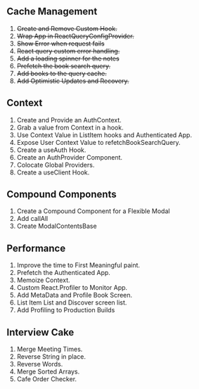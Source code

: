 ## Cache Management

1. ~~Create and Remove Custom Hook.~~
2. ~~Wrap App in ReactQueryConfigProvider.~~
3. ~~Show Error when request fails~~
4. ~~React query custom error handling.~~
5. ~~Add a loading spinner for the notes~~
6. ~~Prefetch the book search query.~~
7. ~~Add books to the query cache.~~
8. ~~Add Optimistic Updates and Recovery.~~

## Context

1. Create and Provide an AuthContext.
2. Grab a value from Context in a hook.
3. Use Context Value in ListItem hooks and Authenticated App.
4. Expose User Context Value to refetchBookSearchQuery.
5. Create a useAuth Hook.
6. Create an AuthProvider Component.
7. Colocate Global Providers.
8. Create a useClient Hook.

## Compound Components

1. Create a Compound Component for a Flexible Modal
2. Add callAll
3. Create ModalContentsBase

## Performance

1. Improve the time to First Meaningful paint.
2. Prefetch the Authenticated App.
3. Memoize Context.
4. Custom React.Profiler to Monitor App.
5. Add MetaData and Profile Book Screen.
6. List Item List and Discover screen list.
7. Add Profiling to Production Builds

## Interview Cake

1. Merge Meeting Times.
2. Reverse String in place.
3. Reverse Words.
4. Merge Sorted Arrays.
5. Cafe Order Checker.
